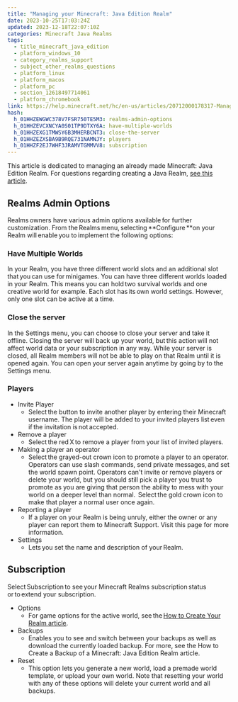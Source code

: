 ```yaml
---
title: "Managing your Minecraft: Java Edition Realm"
date: 2023-10-25T17:03:24Z
updated: 2023-12-18T22:07:10Z
categories: Minecraft Java Realms
tags:
  - title_minecraft_java_edition
  - platform_windows_10
  - category_realms_support
  - subject_other_realms_questions
  - platform_linux
  - platform_macos
  - platform_pc
  - section_12618497714061
  - platform_chromebook
link: https://help.minecraft.net/hc/en-us/articles/20712000178317-Managing-your-Minecraft-Java-Edition-Realm
hash:
  h_01HHZEWGWC378V7FSR750TE5M3: realms-admin-options
  h_01HHZEVCXNCYA0S01TP9DTXY6A: have-multiple-worlds
  h_01HHZEXG1TMWSY6B3MHERBCNT3: close-the-server
  h_01HHZEZXSBA9B9RQE731NAMNJY: players
  h_01HHZF2EJ7WHF3JRAMVTGMMVV8: subscription
---
```


This article is dedicated to managing an already made Minecraft: Java Edition Realm. For questions regarding creating a Java Realm, [see this article](./Minecraft-Java-Edition-Realms-Creation-FAQ.md).

## Realms Admin Options

Realms owners have various admin options available for further customization. From the Realms menu, selecting **Configure **on your Realm will enable you to implement the following options:

### Have Multiple Worlds

In your Realm, you have three different world slots and an additional slot that you can use for minigames. You can have three different worlds loaded in your Realm. This means you can hold two survival worlds and one creative world for example. Each slot has its own world settings. However, only one slot can be active at a time.

### Close the server

In the Settings menu, you can choose to close your server and take it offline. Closing the server will back up your world, but this action will not affect world data or your subscription in any way. While your server is closed, all Realm members will not be able to play on that Realm until it is opened again. You can open your server again anytime by going by to the Settings menu.

### Players

- Invite Player
  - Select the button to invite another player by entering their Minecraft username. The player will be added to your invited players list even if the invitation is not accepted.
- Remove a player
  - Select the red X to remove a player from your list of invited players. 
- Making a player an operator
  - Select the grayed-out crown icon to promote a player to an operator. Operators can use slash commands, send private messages, and set the world spawn point. Operators can't invite or remove players or delete your world, but you should still pick a player you trust to promote as you are giving that person the ability to mess with your world on a deeper level than normal.  Select the gold crown icon to make that player a normal user once again.
- Reporting a player
  - If a player on your Realm is being unruly, either the owner or any player can report them to Minecraft Support. Visit this page for more information.
- Settings
  - Lets you set the name and description of your Realm. 

## Subscription

Select Subscription to see your Minecraft Realms subscription status or to extend your subscription. 

- Options
  - For game options for the active world, see the [How to Create Your Realm article](./Minecraft-Java-Edition-Realms-Creation-FAQ.md).
- Backups
  - Enables you to see and switch between your backups as well as download the currently loaded backup. For more, see the How to Create a Backup of a Minecraft: Java Edition Realm article.
- Reset
  - This option lets you generate a new world, load a premade world template, or upload your own world. Note that resetting your world with any of these options will delete your current world and all backups.

